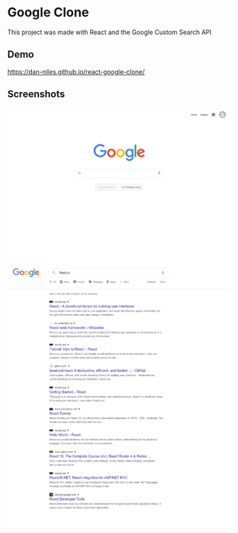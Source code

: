 # Google Clone

This project was made with React and the Google Custom Search API

## Demo

https://dan-niles.github.io/react-google-clone/

## Screenshots

![alt text](https://github.com/dan-niles/react-google-clone/blob/main/bin/img-1.png?raw=true)
![alt text](https://github.com/dan-niles/react-google-clone/blob/main/bin/img-2.png?raw=true)
